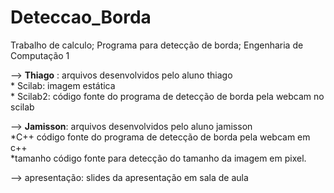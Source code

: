 # Deteccao_Borda
<head>
</head>
<body>
Trabalho de calculo; Programa para detecção de borda; Engenharia de Computação 1
<br/>
<p>--> <b>Thiago</b> : arquivos desenvolvidos pelo aluno thiago<br/>
	* Scilab: imagem estática<br/>
	* Scilab2: código fonte do programa de detecção de borda pela webcam no 
scilab<br/>
</p>
<p>
--> <b>Jamisson</b>: arquivos desenvolvidos pelo aluno jamisson<br/>
	*C++ código fonte do programa de detecção de borda pela webcam em c++<br/>
	*tamanho código fonte para detecção do tamanho da imagem em pixel.<br/>
</p>
<p>
--> apresentação: slides da apresentação em sala de aula<br/>
</p>
</body>
